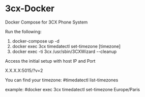 # 3cx-Docker
Docker Compose for 3CX Phone System

Run the following:

1. docker-compose up -d
2. docker exec 3cx timedatectl set-timezone [timezone]
3. docker exec -ti 3cx /usr/sbin/3CXWizard --cleanup


Access the initial setup with host IP and Port

X.X.X.X:5015/?v=2



You can find your timezone:  #timedatectl list-timezones 

example: #docker exec 3cx timedatectl set-timezone Europe/Paris

  
  
